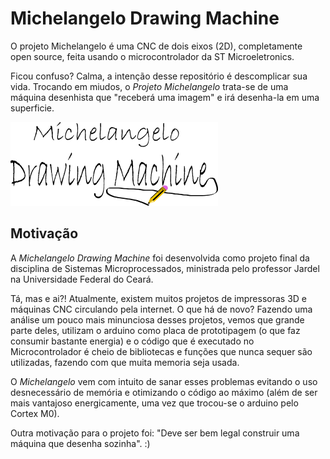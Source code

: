 # Michelangelo Drawing Machine
  
O projeto Michelangelo é uma CNC de dois eixos (2D), completamente open source, feita usando o microcontrolador da ST Microeletronics. 

Ficou confuso? Calma, a intenção desse repositório é descomplicar sua vida. Trocando em miudos, o _Projeto Michelangelo_ trata-se de uma máquina desenhista que "receberá uma imagem" e irá desenha-la em uma superficie.

  ![](https://github.com/John-Alves/projeto-michelangelo/blob/master/Imagens/michelangelo-logo.png?raw=true)
  
## Motivação

A _Michelangelo Drawing Machine_ foi desenvolvida como projeto final da disciplina de Sistemas Microprocessados, ministrada pelo professor Jardel na Universidade Federal do Ceará.

Tá, mas e ai?! Atualmente, existem muitos projetos de impressoras 3D e máquinas CNC circulando pela internet. O que há de novo? Fazendo uma análise um pouco mais minunciosa desses projetos, vemos que grande parte deles, utilizam o arduino como placa de prototipagem (o que faz consumir bastante energia) e o código que é executado no Microcontrolador é cheio de bibliotecas e funções que nunca sequer são utilizadas, fazendo com que muita memoria seja usada.

O _Michelangelo_ vem com intuito de sanar esses problemas evitando o uso desnecessário de memória e otimizando o código ao máximo (além de ser mais vantajoso energicamente, uma vez que trocou-se o arduino pelo Cortex M0). 

Outra motivação para o projeto foi: "Deve ser bem legal construir uma máquina que desenha sozinha". :)

